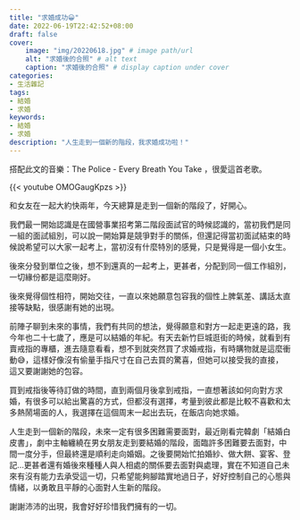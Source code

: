 ```yaml
---
title: "求婚成功😀"
date: 2022-06-19T22:42:52+08:00
draft: false
cover:
    image: "img/20220618.jpg" # image path/url
    alt: "求婚後的合照" # alt text
    caption: "求婚後的合照" # display caption under cover
categories: 
- 生活雜記
tags: 
- 結婚
- 求婚
keywords:
- 結婚
- 求婚
description: "人生走到一個新的階段，我求婚成功啦！"
---
```


搭配此文的音樂：The Police - Every Breath You Take ，很愛這首老歌。

{{< youtube OMOGaugKpzs >}}

和女友在一起大約快兩年，今天總算是走到一個新的階段了，好開心。

我們最一開始認識是在國營事業招考第二階段面試官的時候認識的，當初我們是同一組的面試組別，可以說一開始算是競爭對手的關係，但還記得當初面試結束的時候說希望可以大家一起考上，當初沒有什麼特別的感覺，只是覺得是一個小女生。

後來分發到單位之後，想不到還真的一起考上，更甚者，分配到同一個工作組別，一切緣份都是這麼剛好。

後來覺得個性相符，開始交往，一直以來她願意包容我的個性上脾氣差、講話太直接等缺點，很感謝有她的出現。

前陣子聊到未來的事情，我們有共同的想法，覺得願意和對方一起走更遠的路，我今年也二十七歲了，應是可以結婚的年紀。有天去新竹巨城逛街的時候，就看到有賣戒指的專櫃，進去隨意看看，想不到就突然買了求婚戒指，有時購物就是這麼衝動😅，這樣好像沒有偷量手指尺寸在自己去買的驚喜，但她可以接受我的直接，這又要謝謝她的包容。

買到戒指後等待訂做的時間，直到兩個月後拿到戒指，一直想著該如何向對方求婚，有很多可以給出驚喜的方式，但都沒有選擇，考量到彼此都是比較不喜歡和太多熱鬧場面的人，我選擇在這個周末一起出去玩，在飯店向她求婚。

人生走到一個新的階段，未來一定有很多困難需要面對，最近剛看完韓劇「結婚白皮書」，劇中主軸纏繞在男女朋友走到要結婚的階段，面臨許多困難要去面對，中間一度分手，但最終還是順利走向婚姻。之後要開始忙拍婚紗、做大餅、宴客、登記…更甚者還有婚後來種種人與人相處的關係要去面對與處理，實在不知道自己未來有沒有能力去承受這一切，只希望能夠腳踏實地過日子，好好控制自己的心態與情緒，以勇敢且平靜的心面對人生新的階段。

謝謝沛沛的出現，我會好好珍惜我們擁有的一切。
